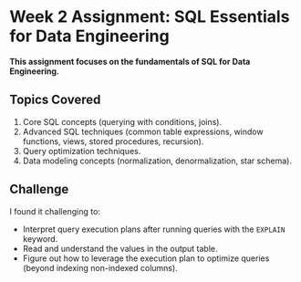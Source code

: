 # Week 2 Assignment: SQL Essentials for Data Engineering

**This assignment focuses on the fundamentals of SQL for Data Engineering.**

## Topics Covered
1. Core SQL concepts (querying with conditions, joins).
2. Advanced SQL techniques (common table expressions, window functions, views, stored procedures, recursion).
3. Query optimization techniques.
4. Data modeling concepts (normalization, denormalization, star schema).

## Challenge
I found it challenging to:
- Interpret query execution plans after running queries with the `EXPLAIN` keyword.  
- Read and understand the values in the output table.  
- Figure out how to leverage the execution plan to optimize queries (beyond indexing non-indexed columns).
